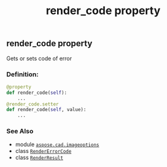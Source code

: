 ﻿---
title: render_code property
second_title: Aspose.CAD for Python via .NET API References
description: 
type: docs
weight: 40
url: /python-net/aspose.cad.imageoptions/renderresult/render_code/
is_root: false
---

## render_code property


Gets or sets code of error
### Definition:
```python
@property
def render_code(self):
    ...
@render_code.setter
def render_code(self, value):
    ...
```

### See Also
* module [`aspose.cad.imageoptions`](../../)
* class [`RenderErrorCode`](/cad/python-net/aspose.cad.imageoptions/rendererrorcode)
* class [`RenderResult`](/cad/python-net/aspose.cad.imageoptions/renderresult)
